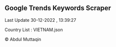 

## Google Trends Keywords Scraper 
 
Last Update 30-12-2022 , 13:39:27

Country List :
VIETNAM.json



© Abdul Muttaqin 
